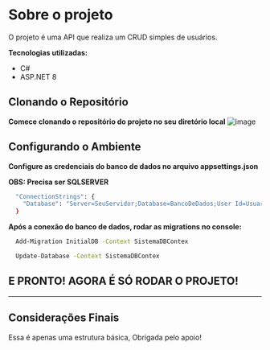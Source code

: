 # Sobre o projeto

O projeto é uma API que realiza um CRUD simples de usuários.

**Tecnologias utilizadas:**
* C#
* ASP.NET 8

## Clonando o Repositório

**Comece clonando o repositório do projeto no seu diretório local**
![image](https://github.com/Paula-Fraga/ApiCrudUsuarios/assets/80989808/5ed53dac-4342-4b06-a3b2-cd07cbc13b97)

## Configurando o Ambiente

**Configure as credenciais do banco de dados no arquivo appsettings.json**

**OBS: Precisa ser SQLSERVER**
```bash
  "ConnectionStrings": {
    "Database": "Server=SeuServidor;Database=BancoDeDados;User Id=Usuario;Password=Senha;TrustServerCertificate=True"
  }
```

**Após a conexão do banco de dados, rodar as migrations no console:**
```bash
  Add-Migration InitialDB -Context SistemaDBContex
```
```bash
  Update-Database -Context SistemaDBContex
```

## E PRONTO! AGORA É SÓ RODAR O PROJETO!

---
## Considerações Finais

Essa é apenas uma estrutura básica, Obrigada pelo apoio!
